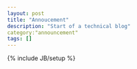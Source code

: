 ```yaml
---
layout: post
title: "Annoucement"
description: "Start of a technical blog"
category:"announcement" 
tags: []
---
```

{% include JB/setup %}
